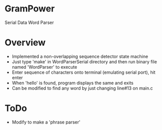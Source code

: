 # GramPower
Serial Data Word Parser 

# Overview
- Implemented a non-overlapping sequence detector state machine 
- Just type 'make'  in WordParserSerial directory and then run binary file named 'WordParser' to execute
- Enter sequence of characters onto terminal (emulating serial port), hit enter
- When 'hello' is found, program displays the same and exits
- Can be modified to find any word by just changing line#13 on main.c

# ToDo
- Modify to make a 'phrase parser'



